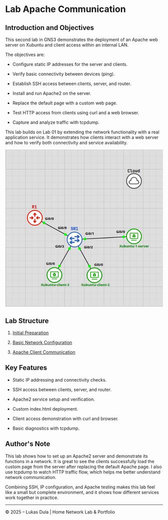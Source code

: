 # Lab Apache Communication

## Introduction and Objectives

This second lab in GNS3 demonstrates the deployment of an Apache web server on Xubuntu and client access within an internal LAN.

The objectives are:

- Configure static IP addresses for the server and clients.
    
- Verify basic connectivity between devices (ping).
    
- Establish SSH access between clients, server, and router.
    
- Install and run Apache2 on the server.
    
- Replace the default page with a custom web page.
    
- Test HTTP access from clients using curl and a web browser.
    
- Capture and analyze traffic with tcpdump.
    

This lab builds on Lab 01 by extending the network functionality with a real application service. It demonstrates how clients interact with a web server and how to verify both connectivity and service availability.



![Typology-map](images/Pasted%20image%2020251003012203.png)


## Lab Structure

1. [Initial Preparation](01-initial-preparation.md)
    
2. [Basic Network Configuration](02-basic-network-configuration.md)
    
3.  [Apache Client Communication](03-apache-client-communication.md)

## Key Features

- Static IP addressing and connectivity checks.
    
- SSH access between clients, server, and router.
    
- Apache2 service setup and verification.
    
- Custom index.html deployment.
    
- Client access demonstration with curl and browser.
    
- Basic diagnostics with tcpdump.
    

## Author's Note

This lab shows how to set up an Apache2 server and demonstrate its functions in a network. It is great to see the clients successfully load the custom page from the server after replacing the default Apache page. I also use tcpdump to watch HTTP traffic flow, which helps me better understand network communication.

Combining SSH, IP configuration, and Apache testing makes this lab feel like a small but complete environment, and it shows how different services work together in practice.

---


© 2025 – Lukas Dula | Home Network Lab & Portfolio
